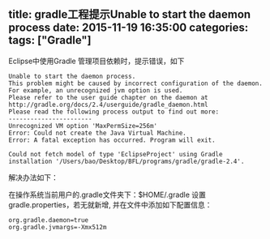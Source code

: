 title: gradle工程提示Unable to start the daemon process
date: 2015-11-19 16:35:00
categories:
tags: ["Gradle"]
---

Eclipse中使用Gradle 管理项目依赖时，提示错误，如下
```
Unable to start the daemon process.
This problem might be caused by incorrect configuration of the daemon.
For example, an unrecognized jvm option is used.
Please refer to the user guide chapter on the daemon at http://gradle.org/docs/2.4/userguide/gradle_daemon.html
Please read the following process output to find out more:
-----------------------
Unrecognized VM option 'MaxPermSize=256m'
Error: Could not create the Java Virtual Machine.
Error: A fatal exception has occurred. Program will exit.

Could not fetch model of type 'EclipseProject' using Gradle installation '/Users/bao/Desktop/BFL/programs/gradle/gradle-2.4'.
```

解决办法如下：

在操作系统当前用户的.gradle文件夹下：$HOME/.gradle 设置gradle.properties，若无就新增, 并在文件中添加如下配置信息：
```
org.gradle.daemon=true
org.gradle.jvmargs=-Xmx512m
```